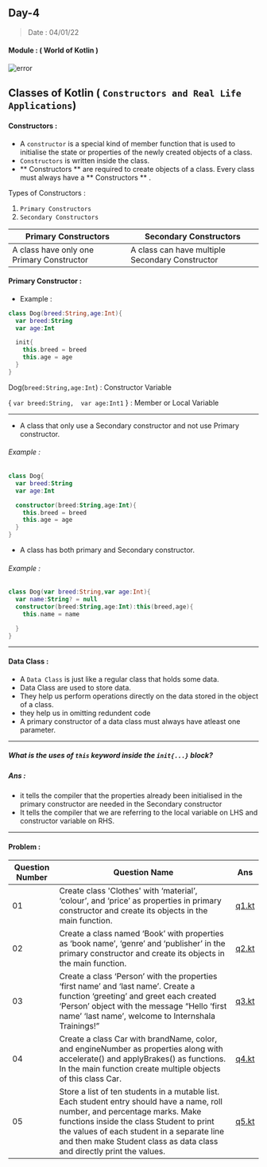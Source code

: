 ## Day-4

> Date : 04/01/22

#### Module : ( World of Kotlin ) 
![error](https://cdn57.androidauthority.net/wp-content/uploads/2017/11/kotlin-and-android-840x472.jpg.webp)

## Classes of Kotlin ( `Constructors and Real Life Applications`)

#### Constructors : 
* A `constructor` is a special kind of member function that is used to initialise the state or properties of the newly created objects of a class.
* `Constructors` is written inside the class.
* ** Constructors ** are required to create objects of a class. Every class must always have a ** Constructors ** .

Types of Constructors : 
  1. `Primary Constructors`
  2. `Secondary Constructors`

|Primary Constructors|Secondary Constructors|
|--------------------|----------------------|
|A class have only one Primary Constructor|A class can have multiple Secondary Constructor|

#### Primary Constructor : 
* Example : 
```kotlin
class Dog(breed:String,age:Int){
  var breed:String
  var age:Int

  init{
    this.breed = breed
    this.age = age
  }
}
```
Dog(`breed:String,age:Int`)  : Constructor Variable

{
  `var breed:String, 
   var age:Int1`
}  : Member or Local Variable 

** *
* A class that only use a Secondary constructor and not use Primary constructor.

###### Example : 
```kotlin
class Dog{
  var breed:String
  var age:Int

  constructor(breed:String,age:Int){
    this.breed = breed
    this.age = age
  }
}
```

* A class has both primary and Secondary constructor.
###### Example : 

```kotlin
class Dog(var breed:String,var age:Int){
  var name:String? = null 
  constructor(breed:String,age:Int):this(breed,age){
    this.name = name

  }
}
```
** *
#### Data Class : 
* A `Data Class` is just like a regular class that holds some data.
* Data Class are used to store data.
* They help us perform operations directly on the data stored in the object of a class.
* they help us in omitting redundent code 
*  A primary constructor of a data class must always have atleast one parameter.
** *
##### What is the uses of `this` keyword inside the `init{...}` block?
##### Ans : 
* it tells the compiler that the properties already been initialised in the primary constructor are needed in the Secondary constructor
* It tells the compiler that we are referring to the local variable on LHS and constructor variable on RHS.



** *
#### Problem : 

|Question Number|Question Name|Ans|
|---------------|-------------|---|
|01|Create class 'Clothes' with ‘material’, ‘colour’, and ‘price’ as properties in primary constructor and create its objects in the main function.|[q1.kt](https://github.com/SM8UTI/Android_App_Development_Internshala_Course/blob/main/Day-4/q1.kt)|
|02|Create a class named ‘Book’ with properties as ‘book name’, ‘genre’ and ‘publisher’ in the primary constructor and create its objects in the main function.|[q2.kt](https://github.com/SM8UTI/Android_App_Development_Internshala_Course/blob/main/Day-4/q2.kt)|
|03|Create a class ‘Person’ with the properties ‘first name’ and ‘last name’. Create a function ‘greeting’ and greet each created ‘Person’ object with the message “Hello ‘first name’ ‘last name’, welcome to Internshala Trainings!”|[q3.kt](https://github.com/SM8UTI/Android_App_Development_Internshala_Course/blob/main/Day-4/q3.kt)|
|04|Create a class Car with brandName, color, and engineNumber as properties along with accelerate() and applyBrakes() as functions. In the main function create multiple objects of this class Car.|[q4.kt](https://github.com/SM8UTI/Android_App_Development_Internshala_Course/blob/main/Day-4/q4.kt)|
|05|Store a list of ten students in a mutable list. Each student entry should have a name, roll number, and percentage marks. Make functions inside the class Student to print the values of each student in a separate line and then make Student class as data class and directly print the values.|[q5.kt](https://github.com/SM8UTI/Android_App_Development_Internshala_Course/blob/main/Day-4/q5.kt)|
